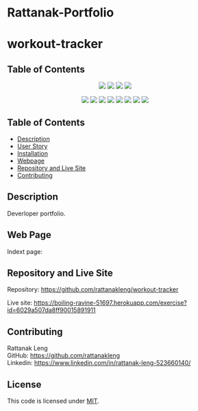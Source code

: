 # Rattanak-Portfolio
# workout-tracker

## Table of Contents
<p align="center">
    <img src="https://img.shields.io/github/repo-size/rattanakleng/workout-tracker" />
    <img src="https://img.shields.io/github/issues/rattanakleng/workout-tracker" />
    <img src="https://img.shields.io/github/last-commit/rattanakleng/workout-tracker" >
    <img src="https://img.shields.io/badge/License-MIT-yellow.svg"(https://opensource.org/licenses/MIT") />
</p>
 
<p align="center">
    <img src="https://img.shields.io/badge/Javascript-red" />
    <img src="https://img.shields.io/badge/jQuery-orange"  />
    <img src="https://img.shields.io/badge/-Node.js-yellow" />
    <img src="https://img.shields.io/badge/-Express-blue" >
    <img src="https://img.shields.io/badge/-MongoDB-teal" />
    <img src="https://img.shields.io/badge/-Mongoose-blue" />
    <img src="https://img.shields.io/badge/-SemanticUI-indigo" />
<img src="https://img.shields.io/badge/-Morgan-yellowgreen" />
 
</p>

## Table of Contents
- [Description](#description)
- [User Story](#user-story)
- [Installation](#installation)
- [Webpage](#web-page)
- [Repository and Live Site](#repository-and-live-site)
- [Contributing](#contributing)

## Description
Deverloper portfolio.

## Web Page
Indext page: </br>

## Repository and Live Site
Repository: https://github.com/rattanakleng/workout-tracker </br>

Live site: https://boiling-ravine-51697.herokuapp.com/exercise?id=6029a507da8ff90015891911

## Contributing
Rattanak Leng </br>
GitHub: https://github.com/rattanakleng </br>
Linkedin: https://www.linkedin.com/in/rattanak-leng-523660140/

## License
This code is licensed under [MIT](https://opensource.org/licenses/MIT”).
